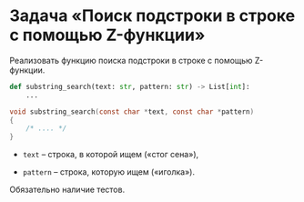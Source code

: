# Задача «Поиск подстроки в строке с помощью Z-функции»

Реализовать функцию поиска подстроки в строке с помощью Z-функции.

```python
def substring_search(text: str, pattern: str) -> List[int]:
    ...
```

```c
void substring_search(const char *text, const char *pattern)
{
    /* .... */
}
```

* `text` – строка, в которой ищем («стог сена»),

* `pattern` – строка, которую ищем («иголка»).

Обязательно наличие тестов.
